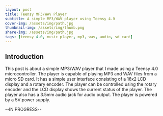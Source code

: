 ```yaml
---
layout: post
title: Teensy MP3/WAV Player
subtitle: A simple MP3/WAV player using Teensy 4.0
cover-img: /assets/img/path.jpg
thumbnail-img: /assets/img/thumb.png
share-img: /assets/img/path.jpg
tags: [teensy 4.0, music player, mp3, wav, audio, sd card]
---
```


## Introduction
This post is about a simple MP3/WAV player that I made using a Teensy 4.0 microcontroller. The player is capable of playing MP3 and WAV files from a micro SD card. It has a simple user interface consisting of a 16x2 LCD display and a rotary encoder. The player can be controlled using the rotary encoder and the LCD display shows the current status of the player. The player also has a 3.5mm audio jack for audio output. The player is powered by a 5V power supply.

--IN PROGRESS--